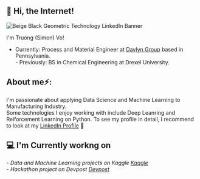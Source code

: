 ## 👋 Hi, the Internet!
![Beige   Black Geometric Technology LinkedIn Banner](https://github.com/tqv24/tqv24/assets/138932271/25d7b4c0-064e-4b76-8468-04b660404585)

I'm Truong (Simon) Vo! 
- Currently: Process and Material Engineer at <a href="https://www.davlyngroup.com/">Davlyn Group</a> based in Pennsylvania.
  <br />- Previously: BS in Chemical Engineering at Drexel University.

<h2> About me⚡:</h2>
I'm passionate about applying Data Science and Machine Learning to Manufacturing Industry.<br />Some technologies I enjoy working with include Deep Leanring and Reiforcement Learning on Python.
To see my profile in detail, I recommend to look at my <a href="https://www.linkedin.com/in/simonvo152/">LinkedIn Profile</a> 💼

<h2>💻 I'm Currently workng on</h2> 
- <i>Data and Machine Learning projects on Kaggle <a href="https://www.kaggle.com/simonvo152">Kaggle</a> 
  <br />- <i>Hackathon project on Devpost <a href="https://devpost.com/simonvo125">Devpost</a>





